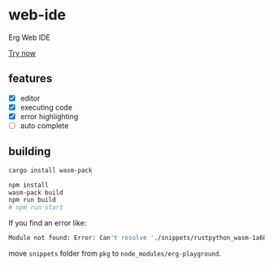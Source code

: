 # web-ide

Erg Web IDE

[Try now](https://erg-lang.org/web-ide)

## features

- [x] editor
- [x] executing code
- [x] error highlighting
- [ ] auto complete

## building

```bash
cargo install wasm-pack
```

```bash
npm install
wasm-pack build
npm run build
# npm run start
```

If you find an error like:

```bash
Module not found: Error: Can't resolve './snippets/rustpython_wasm-1a681ef34bfe87cf/inline1.js' in '...\web-ide\node_modules\erg-playground'
```

move `snippets` folder from `pkg` to `node_modules/erg-playground`.
